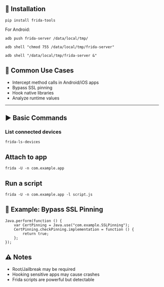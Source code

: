 ## 🔧 Installation

```
pip install frida-tools
```

For Android:

```
adb push frida-server /data/local/tmp/
```

```
adb shell "chmod 755 /data/local/tmp/frida-server"
```

```
adb shell "/data/local/tmp/frida-server &"
```
## 🧪 Common Use Cases

- Intercept method calls in Android/iOS apps    
- Bypass SSL pinning
- Hook native libraries
- Analyze runtime values

---

## ▶️ Basic Commands

### List connected devices

```
frida-ls-devices
```

## Attach to app

```
frida -U -n com.example.app
```

## Run a script

```
frida -U -n com.example.app -l script.js
```

## 🧠 Example: Bypass SSL Pinning

```
Java.perform(function () {
    var CertPinning = Java.use("com.example.SSLPinning");
    CertPinning.checkPinning.implementation = function () {
        return true;
    };
});
```

## ⚠️ Notes

- Root/Jailbreak may be required
- Hooking sensitive apps may cause crashes
- Frida scripts are powerful but detectable















